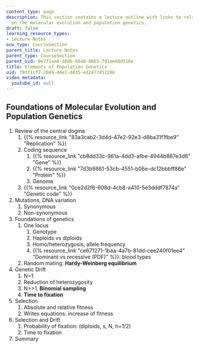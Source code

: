 ```yaml
---
content_type: page
description: This section contains a lecture outline with links to related materials
  on the molecular evolution and population genetics.
draft: false
learning_resource_types:
- Lecture Notes
ocw_type: CourseSection
parent_title: Lecture Notes
parent_type: CourseSection
parent_uid: 9e7f1aa8-38db-6648-8063-791ee60d518e
title: Elements of Population Genetics
uid: f8ff1cf7-2849-44e2-dd35-ed2477451208
video_metadata:
  youtube_id: null
---
```

## Foundations of Molecular Evolution and Population Genetics

1. Review of the central dogma
    1. {{% resource_link "83a3cab2-3d4d-47e2-92e3-d8ba31f1fbe9" "Replication" %}}
    2. Coding sequence
        1. {{% resource_link "cb8dd33c-961a-4dd3-afbe-4944b887e3d6" "Gene" %}}
        2. {{% resource_link "7d3b9861-53cb-4551-b06e-dc12bbbff86e" "Protein" %}}
        3. Genome
    3. {{% resource_link "0ce2d2f6-608d-4cb8-a410-5e3dddf7874a" "Genetic code" %}}
2. Mutations, DNA variation
    1. Synonymous
    2. Non-synonymous
3. Foundations of genetics
    1. One locus
        1. Genotype
        2. Haploids vs diploids
        3. Homo/heterozygosis, allele frequency
        4. {{% resource_link "ce671271-1baa-4a7b-81dd-cee240f01ee4" "Dominant vs recessive (PDF)" %}}: blood types
    2. Random mating: **Hardy-Weinberg equilibrium**
4. Genetic Drift
    1. N=1
    2. Reduction of heterozygosity
    3. N>>1, **Binomial sampling**
    4. **Time to fixation**
5. Selection
    1. Absolute and relative fitness
    2. Writes equations: increase of fitness
6. Selection and Drift
    1. Probability of fixation: (diploids, s, N, h=1/2)
    2. Time to fixation
7. Summary